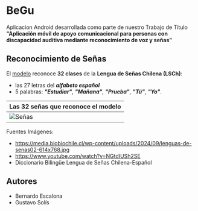 # **BeGu**

Aplicacion Android desarrollada como parte de nuestro Trabajo de Título **"Aplicación móvil de apoyo comunicacional para personas con discapacidad auditiva mediante reconocimiento de voz y señas"** 



## Reconocimiento de Señas
El [modelo](app/src/main/assets/modelo.tflite) reconoce **32 clases** de la **Lengua de Señas Chilena (LSCh)**:
- las 27 letras del _**alfabeto español**_
- 5 palabras: **_"Estudiar"_**, **_"Mañana"_**, **_"Prueba"_**, **_"Tú"_**, **_"Yo"_**.

| <div align="center"> Las 32 señas que reconoce el modelo </div> |
|:-------|
| ![Señas](https://github.com/user-attachments/assets/55027ac9-68d1-4b72-a1ac-0d86c79d14c4) |

Fuentes Imágenes:
- https://media.biobiochile.cl/wp-content/uploads/2024/09/lenguas-de-senas02-614x768.jpg
- https://www.youtube.com/watch?v=NGtdIUSh2SE
- Diccionario Bilingüe Lengua de Señas Chilena-Español



## Autores
- Bernardo Escalona
- Gustavo Solís
